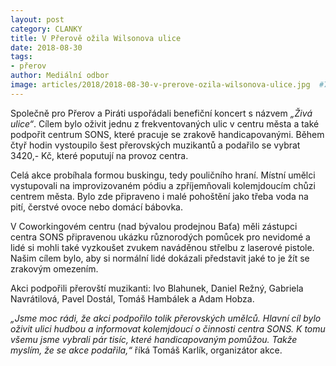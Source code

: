 ```yaml
---
layout: post
category: CLANKY
title: V Přerově ožila Wilsonova ulice
date: 2018-08-30
tags: 
- přerov
author: Mediální odbor
image: articles/2018/2018-08-30-v-prerove-ozila-wilsonova-ulice.jpg  #751x422 pixelu
---
```

Společně pro Přerov a Piráti uspořádali benefiční koncert s názvem *„Živá ulice“*. Cílem bylo oživit jednu z frekventovaných ulic v centru města a také podpořit centrum SONS, které pracuje se zrakově handicapovanými. Během čtyř hodin vystoupilo šest přerovských muzikantů a podařilo se vybrat 3420,- Kč, které poputují na provoz centra.

Celá akce probíhala formou buskingu, tedy pouličního hraní. Místní umělci vystupovali na improvizovaném pódiu a zpříjemňovali kolemjdoucím chůzi centrem města. Bylo zde připraveno i malé pohoštění jako třeba voda na pití, čerstvé ovoce nebo domácí bábovka. 

V Coworkingovém centru (nad bývalou prodejnou Baťa) měli zástupci centra SONS připravenou ukázku různorodých pomůcek pro nevidomé a lidé si mohli také vyzkoušet zvukem naváděnou střelbu z laserové pistole. Našim cílem bylo, aby si normální lidé dokázali představit jaké to je žít se zrakovým omezením.

Akci podpořili přerovští muzikanti: Ivo Blahunek, Daniel Režný, Gabriela Navrátilová, Pavel Dostál, Tomáš Hambálek a Adam Hobza.

*„Jsme moc rádi, že akci podpořilo tolik přerovských umělců. Hlavní cíl bylo oživit ulici hudbou a informovat kolemjdoucí o činnosti centra SONS. K tomu všemu jsme vybrali pár tisíc, které handicapovaným pomůžou. Takže myslím, že se akce podařila,“* říká Tomáš Karlík, organizátor akce.
